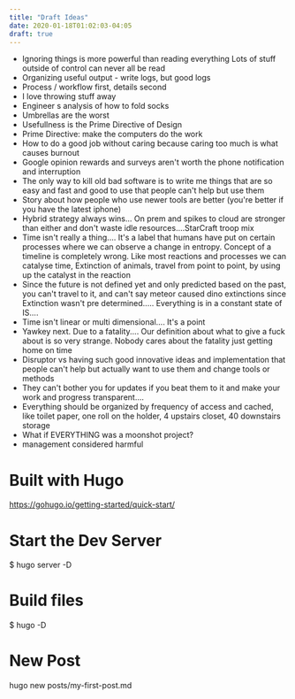 ```yaml
---
title: "Draft Ideas"
date: 2020-01-18T01:02:03-04:05
draft: true
---
```


- Ignoring things is more powerful than reading everything
  Lots of stuff outside of control can never all be read
- Organizing useful output - write logs, but good logs
- Process / workflow first, details second
- I love throwing stuff away
- Engineer s analysis of how to fold socks
- Umbrellas are the worst
- Usefullness is the Prime Directive of Design
- Prime Directive: make the computers do the work
- How to do a good job without caring because caring too much is what causes burnout
- Google opinion rewards and surveys aren't worth the phone notification and interruption
- The only way to kill old bad software is to write me things that are so easy and fast and good to use that people can't help but use them
- Story about how people who use newer tools are better (you're better if you have the latest iphone)
- Hybrid strategy always wins... On prem and spikes to cloud are stronger than either and don't waste idle resources....StarCraft troop mix
- Time isn't really a thing.... It's a label that humans have put on certain processes where we can observe a change in entropy.  Concept of a timeline is completely wrong. Like most reactions and processes we can catalyse time, Extinction of animals, travel from point to point, by using up the catalyst in the reaction
- Since the future is not defined yet and only predicted based on the past, you can't travel to it, and can't say meteor caused dino extinctions since Extinction wasn't pre determined..... Everything is in a constant state of IS....
- Time isn't linear or multi dimensional.... It's a point
- Yawkey next.    Due to a fatality.... Our definition about what to give a fuck about is so very strange. Nobody cares about the fatality just getting home on time
- Disruptor vs having such good innovative ideas and implementation that people can't help but actually want to use them and change tools or methods
- They can't bother you for updates if you beat them to it and make your work and progress transparent....
- Everything should be organized by frequency of access and cached, like toilet paper, one roll on the holder, 4 upstairs closet, 40 downstairs storage
- What if EVERYTHING was a moonshot project?
- management considered harmful



# Built with Hugo
https://gohugo.io/getting-started/quick-start/

# Start the Dev Server
$ hugo server -D

# Build files
$ hugo -D

# New Post
hugo new posts/my-first-post.md

